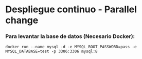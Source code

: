 # Despliegue continuo - Parallel change

### Para levantar la base de datos (Necesario Docker):

`docker run --name mysql -d -e MYSQL_ROOT_PASSWORD=pass -e MYSQL_DATABASE=test -p 3306:3306 mysql:8`

